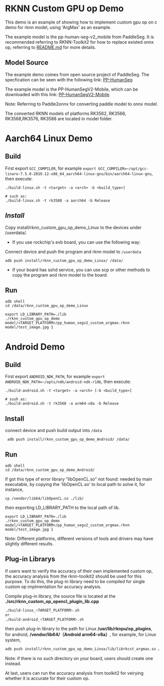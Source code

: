 # RKNN Custom GPU op Demo
This demo is an example of showing how to implement custom gpu op on c demo for rknn model, using 'ArgMax' as an example.

The example model is the pp-human-seg-v2_mobile from PaddleSeg. It is recommended referring to RKNN-Toolkit2 for  how to replace existed onnx op, referring to  [README.md](model/convert/README.md) for more details.

## Model Source

The example demo comes from open source project of PaddleSeg. The specfication can be seen with the following link: [PP-HumanSeg](https://github.com/PaddlePaddle/PaddleSeg/tree/release/2.9/contrib/PP-HumanSeg)  

The example model is the PP-HumanSegV2-Mobile, which can be downloaded with this link: [PP-HumanSegV2-Mobile](https://paddleseg.bj.bcebos.com/dygraph/pp_humanseg_v2/human_pp_humansegv1_mobile_192x192_inference_model.zip).

Note: Referring to Paddle2onnx for converting paddle model to onnx model.

The converted RKNN models of platforms RK3562, RK3566, RK3568,RK3576, RK3588 are located in model folder.

# Aarch64 Linux Demo

## Build

First export `GCC_COMPILER`, for example `export GCC_COMPILER=~/opt/gcc-linaro-7.5.0-2019.12-x86_64_aarch64-linux-gnu/bin/aarch64-linux-gnu`, then execute:

```
./build-linux.sh -t <target> -a <arch> -b <build_type>]

# such as: 
./build-linux.sh -t rk3588 -a aarch64 -b Release
```

## *Install*

Copy install/rknn_custom_gpu_op_demo_Linux  to the devices under /userdata/.

- If you use rockchip's evb board, you can use the following way:

Connect device and push the program and rknn model to `/userdata`

```
adb push install/rknn_custom_gpu_op_demo_Linux/ /data/
```

- If your board has sshd service, you can use scp or other methods to copy the program and rknn model to the board.

## Run

```
adb shell
cd /data/rknn_custom_gpu_op_demo_Linux
```

```shell
export LD_LIBRARY_PATH=./lib
./rknn_custom_gpu_op_demo model/<TARGET_PLATFORM>/pp_human_segv2_custom_argmax.rknn model/test_image.jpg 1
```

# Android Demo

## Build

First export `ANDROID_NDK_PATH`, for example `export ANDROID_NDK_PATH=~/opts/ndk/android-ndk-r18b`, then execute:

```
./build-android.sh -t <target> -a <arch> [-b <build_type>]

# sush as: 
./build-android.sh -t rk3568 -a arm64-v8a -b Release
```

## Install

connect device and push build output into `/data`

```
 adb push install/rknn_custom_gpu_op_demo_Android/ /data/
```

## Run

```
adb shell
cd /data/rknn_custom_gpu_op_demo_Android/
```

If got this type of error library "libOpenCL.so" not found: needed by main executable, by copying the 'libOpenCL.so' to local path to solve it, for instance,

```shell
cp /vendor/lib64/libOpenCL.so ./lib/
```

then exporting LD_LIBRARY_PATH to the local path of lib.

```
export LD_LIBRARY_PATH=./lib
./rknn_custom_gpu_op_demo model/<TARGET_PLATFORM>/pp_human_segv2_custom_argmax.rknn model/test_image.jpg 1
```

Note: Different platforms, different versions of tools and drivers may have slightly different results.

## Plug-in Librarys

If users want to verify the accuracy of their own implemented custom op,  the accuracy analysis from the rknn-toolkit2 should be used for this purpose. To do this, the plug-in library need to be compiled for single custom op implmentation for accuracy analysis. 

Compile plug-in library, the source file is located at the **./src/rknn_custom_op_opencl_plugin_lib.cpp**

```sh
./build-linux_<TARGET_PLATFORM>.sh
or
./build-android_<TARGET_PLATFORM>.sh
```

then push plug-in library to the path for Linux **/usr/lib/rknpu/op_plugins**, for android, **/vendor/lib64/（Android arm64-v8a）**, for example, for Linux system,

```sh
adb push install/rknn_custom_gpu_op_demo_Linux/lib/librkcst_argmax.so /usr/lib/rknpu/op_plugins
```

Note: if there is no such directory on your board, users should create one instead.

At last, users can run the accuracy analysis from toolkit2 for veirying whether it is accurate for their custom op.
